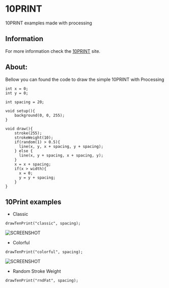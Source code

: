 # 10PRINT
10PRINT examples made with processing

## Information
For more information check the [10PRINT](https://www.google.pt/url?sa=t&source=web&rct=j&url=https://10print.org/&ved=0ahUKEwiF1pHoycrWAhUjK8AKHUx0AR8QFghjMAc&usg=AFQjCNE4RHFRvTllDzKAXByYHzCRYvqQ7w) site.


## About:

Bellow you can found the code to draw the simple 10PRINT with Processing

```
int x = 0;
int y = 0;

int spacing = 20;

void setup(){
    background(0, 0, 255);
}

void draw(){
    stroke(255);
    strokeWeight(10);
    if(random(1) > 0.5){
      line(x, y, x + spacing, y + spacing);
    } else {
      line(x, y + spacing, x + spacing, y);
    } 
    x = x + spacing;
    if(x > width){
      x = 0;
      y = y + spacing;
    }
}
```

## 10Print examples

* Classic

```
drawTenPrint("classic", spacing);
```

![SCREENSHOT](https://user-images.githubusercontent.com/32375763/31026536-c8427d82-a53e-11e7-9a00-1d98c96fb385.png)


* Colorful

```
drawTenPrint("colorful", spacing);
```

![SCREENSHOT ](https://user-images.githubusercontent.com/32375763/31026672-3126c588-a53f-11e7-83a3-dcfcf898110b.png)

* Random Stroke Weight

```
drawTenPrint("rndFat", spacing);
```

